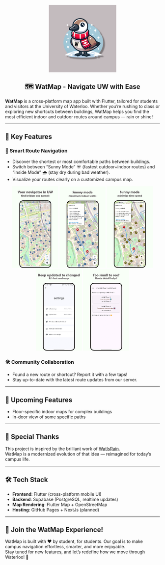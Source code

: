 <p align="center">
  <img src="https://raw.githubusercontent.com/blakejjia/WatMap/main/assets/LaunchIcon.png" width="220px" alt="WatMap icon">
</p>

<h2 align="center">🗺️ WatMap - Navigate UW with Ease</h2>

**WatMap** is a cross-platform map app built with Flutter, tailored for students and visitors at the University of Waterloo. Whether you’re rushing to class or exploring new shortcuts between buildings, WatMap helps you find the most efficient indoor and outdoor routes around campus — rain or shine!

---

## 🚀 Key Features

### 📍 Smart Route Navigation

- Discover the shortest or most comfortable paths between buildings.
- Switch between “Sunny Mode” ☀️ (fastest outdoor+indoor routes) and “Inside Mode” 🌧️ (stay dry during bad weather).
- Visualize your routes clearly on a customized campus map.
<p align="center">
  <img src="assets/shoplisting/phone screenshot/1 - mainview.png" width="150px" alt="mainview"/>
  <img src="assets/shoplisting/phone screenshot/2 - rainy.png" width="150px" alt="rainy"/>
  <img src="assets/shoplisting/phone screenshot/3 - sunny.png" width="150px" alt="sunny"/>
  <img src="assets/shoplisting/phone screenshot/4 - updates.png" width="150px" alt="updates"/>
  <img src="assets/shoplisting/phone screenshot/5 - route details.png" width="150px" alt="details"/>
</p>

### 🛠️ Community Collaboration

- Found a new route or shortcut? Report it with a few taps!
- Stay up-to-date with the latest route updates from our server.

---

## 🔮 Upcoming Features

- Floor-specific indoor maps for complex buildings
- In-door view of some specific paths

---

## 🤝 Special Thanks

This project is inspired by the brilliant work of [WatIsRain](https://github.com/lucky-bai/WATisRain).  
WatMap is a modernized evolution of that idea — reimagined for today’s campus life.

---

## 🛠️ Tech Stack

- **Frontend**: Flutter (cross-platform mobile UI)
- **Backend**: Supabase (PostgreSQL, realtime updates)
- **Map Rendering**: Flutter Map + OpenStreetMap
- **Hosting**: GitHub Pages + NextJs (planned)

---

## 🎉 Join the WatMap Experience!

WatMap is built with ❤️ by student, for students. Our goal is to make campus navigation effortless, smarter, and more enjoyable.  
Stay tuned for new features, and let’s redefine how we move through Waterloo! 🌟
